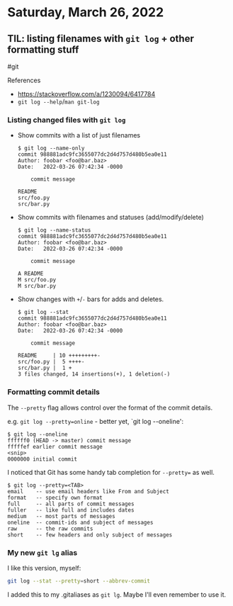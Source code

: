 # Saturday, March 26, 2022

## TIL: listing filenames with `git log` + other formatting stuff

#git

References 

- https://stackoverflow.com/a/1230094/6417784
- `git log --help`/`man git-log`

### Listing changed files with `git log`

- Show commits with a list of just filenames
  ```
  $ git log --name-only
  commit 988881adc9fc3655077dc2d4d757d480b5ea0e11
  Author: foobar <foo@bar.baz>
  Date:   2022-03-26 07:42:34 -0000

      commit message

  README
  src/foo.py
  src/bar.py
  ```

- Show commits with filenames and statuses (add/modify/delete)
  ```
  $ git log --name-status
  commit 988881adc9fc3655077dc2d4d757d480b5ea0e11
  Author: foobar <foo@bar.baz>
  Date:   2022-03-26 07:42:34 -0000

      commit message

  A README
  M src/foo.py
  M src/bar.py
  ```

- Show changes with `+`/`-` bars for adds and deletes.

  ```
  $ git log --stat
  commit 988881adc9fc3655077dc2d4d757d480b5ea0e11
  Author: foobar <foo@bar.baz>
  Date:   2022-03-26 07:42:34 -0000

      commit message

  README     | 10 +++++++++-
  src/foo.py |  5 ++++-
  src/bar.py |  1 +
  3 files changed, 14 insertions(+), 1 deletion(-)
  ```

### Formatting commit details

The `--pretty` flag allows control over the format of the commit details.

e.g. `git log --pretty=online` - better yet, `git log --oneline':

```
$ git log --oneline
ffffff0 (HEAD -> master) commit message
fffffef earlier commit message
<snip>
0000000 initial commit
```

I noticed that Git has some handy tab completion for `--pretty=` as well.

```
$ git log --pretty=<TAB>
email    -- use email headers like From and Subject
format   -- specify own format
full     -- all parts of commit messages
fuller   -- like full and includes dates
medium   -- most parts of messages
oneline  -- commit-ids and subject of messages
raw      -- the raw commits
short    -- few headers and only subject of messages
```

### My new `git lg` alias

I like this version, myself:

```sh
git log --stat --pretty=short --abbrev-commit
```

I added this to my .gitaliases as `git lg`. Maybe I'll even remember to use it.

